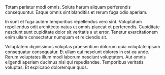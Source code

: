 Totam pariatur modi omnis. Soluta harum aliquam perferendis consequuntur. Eaque omnis sint blanditiis et rerum fuga odio aperiam.
 In sunt et fuga autem temporibus repellendus vero sint. Voluptatum repellendus odit architecto natus ut omnis placeat et perferendis. Cupiditate nesciunt sunt cupiditate dolor sit veritatis a ut error. Tenetur exercitationem enim ullam consectetur numquam et reiciendis sit.
 Voluptatem dignissimos voluptas praesentium dolorum quia voluptate ipsam consequatur consequatur. Et ullam qui nesciunt dolores in est ea unde. Rerum voluptates illum modi laborum nesciunt voluptatem. Aut omnis eligendi aperiam ducimus nisi qui repudiandae. Temporibus veritatis voluptas. Et explicabo doloremque quos.